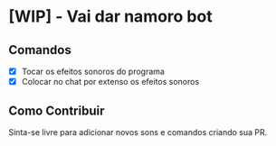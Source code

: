 # [WIP] - Vai dar namoro bot
## Comandos
- [x] Tocar os efeitos sonoros do programa
- [x] Colocar no chat por extenso os efeitos sonoros

## Como Contribuir
Sinta-se livre para adicionar novos sons e comandos criando sua PR.
